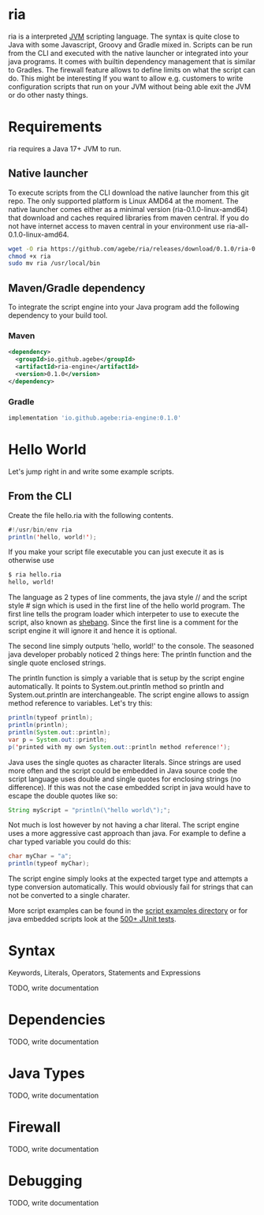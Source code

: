 # ria

ria is a interpreted [JVM](https://en.wikipedia.org/wiki/Java_virtual_machine) scripting language. The syntax is quite close to Java with some Javascript, Groovy and Gradle mixed in. Scripts can be run from the CLI and executed with the native launcher or integrated into your java programs. It comes with builtin dependency management that is similar to Gradles. The firewall feature allows to define limits on what the script can do. This might be interesting If you want to allow e.g. customers to write configuration scripts that run on your JVM without being able exit the JVM or do other nasty things.

# Requirements

ria requires a Java 17+ JVM to run.

## Native launcher

To execute scripts from the CLI download the native launcher from this git repo. The only supported platform is Linux AMD64 at the moment. The native launcher comes either as a minimal version (ria-0.1.0-linux-amd64) that download and caches required libraries from maven central. If you do not have internet access to maven central in your environment use ria-all-0.1.0-linux-amd64.

```bash
wget -O ria https://github.com/agebe/ria/releases/download/0.1.0/ria-0.1.0-linux-amd64
chmod +x ria
sudo mv ria /usr/local/bin
```

## Maven/Gradle dependency

To integrate the script engine into your Java program add the following dependency to your build tool.

### Maven
```xml
<dependency>
  <groupId>io.github.agebe</groupId>
  <artifactId>ria-engine</artifactId>
  <version>0.1.0</version>
</dependency>
```

### Gradle
```gradle
implementation 'io.github.agebe:ria-engine:0.1.0'
```

# Hello World

Let's jump right in and write some example scripts.

## From the CLI

Create the file hello.ria with the following contents.

```java
#!/usr/bin/env ria
println('hello, world!');
```

If you make your script file executable you can just execute it as is otherwise use

```bash
$ ria hello.ria
hello, world!
```

The language as 2 types of line comments, the java style // and the script style # sign which is used in the first line of the hello world program. The first line tells the program loader which interpeter to use to execute the script, also known as [shebang](https://en.wikipedia.org/wiki/Shebang_(Unix)). Since the first line is a comment for the script engine it will ignore it and hence it is optional.

The second line simply outputs 'hello, world!' to the console. The seasoned java developer probably noticed 2 things here: The println function and the single quote enclosed strings.

The println function is simply a variable that is setup by the script engine automatically. It points to System.out.println method so println and System.out.println are interchangeable. The script engine allows to assign method reference to variables. Let's try this:

```java
println(typeof println);
println(println);
println(System.out::println);
var p = System.out::println;
p('printed with my own System.out::println method reference!');
```

Java uses the single quotes as character literals. Since strings are used more often and the script could be embedded in Java source code the script language uses double and single quotes for enclosing strings (no difference). If this was not the case embedded script in java would have to escape the double quotes like so:

```java
String myScript = "println(\"hello world\");";
```

Not much is lost however by not having a char literal. The script engine uses a more aggressive cast approach than java. For example to define a char typed variable you could do this:
```java
char myChar = "a";
println(typeof myChar);
```
The script engine simply looks at the expected target type and attempts a type conversion automatically. This would obviously fail for strings that can not be converted to a single charater.

More script examples can be found in the [script examples directory](https://github.com/agebe/ria/tree/main/ria-engine/src/test/resources/org/ria/example) or for java embedded scripts look at the [500+ JUnit tests](https://github.com/agebe/ria/tree/main/ria-engine/src/test/java/org/ria).

# Syntax

Keywords, Literals, Operators, Statements and Expressions

TODO, write documentation

# Dependencies

TODO, write documentation

# Java Types

TODO, write documentation

# Firewall

TODO, write documentation

# Debugging

TODO, write documentation
